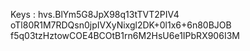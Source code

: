 Keys :
hvs.BlYm5G8JpX98q13tTVT2PIV4
oTl80R1M7RDQsn0jpIVXyNixgl2DK+0l1x6+6n80BJOB
f5q03tzHztowCOE4BCOtB1rn6M2HsU6e1IPbRX906I3M